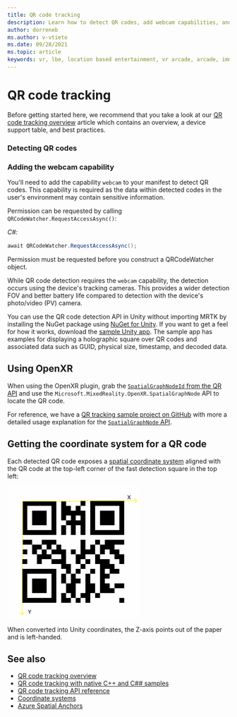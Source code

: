 ```yaml
---
title: QR code tracking
description: Learn how to detect QR codes, add webcam capabilities, and manage coordinate systems in Unity mixed reality apps on HoloLens 2.
author: dorreneb
ms.author: v-vtieto
ms.date: 09/28/2021
ms.topic: article
keywords: vr, lbe, location based entertainment, vr arcade, arcade, immersive, qr, qr code, hololens2, tracking
---
```


# QR code tracking

Before getting started here, we recommend that you take a look at our [QR code tracking overview](../advanced-concepts/qr-code-tracking-overview.md) article which contains an overview, a device support table, and best practices.

### Detecting QR codes

### Adding the webcam capability

You'll need to add the capability `webcam` to your manifest to detect QR codes. This capability is required as the data within detected codes in the user's environment may contain sensitive information.

Permission can be requested by calling `QRCodeWatcher.RequestAccessAsync()`:

_C#:_
```cs
await QRCodeWatcher.RequestAccessAsync();
```

Permission must be requested before you construct a QRCodeWatcher object.

While QR code detection requires the `webcam` capability, the detection occurs using the device's tracking cameras. This provides a wider detection FOV and better battery life compared to detection with the device's photo/video (PV) camera.

You can use the QR code detection API in Unity without importing MRTK by installing the NuGet package using [NuGet for Unity](https://github.com/GlitchEnzo/NuGetForUnity). If you want to get a feel for how it works, download the [sample Unity app](https://github.com/chgatla-microsoft/QRTracking/tree/master/SampleQRCodes). The sample app has examples for displaying a holographic square over QR codes and associated data such as GUID, physical size, timestamp, and decoded data.

## Using OpenXR

When using the OpenXR plugin, grab the [`SpatialGraphNodeId` from the QR API](../native/qr-code-tracking-cs-cpp.md#qr-code-tracking-api-reference) and use the `Microsoft.MixedReality.OpenXR.SpatialGraphNode` API to locate the QR code.

For reference, we have a [QR tracking sample project on GitHub](https://github.com/yl-msft/QRTracking) with more a detailed usage explanation for the [`SpatialGraphNode` API](https://github.com/yl-msft/QRTracking/blob/main/SampleQRCodes/Assets/Scripts/SpatialGraphNodeTracker.cs).

## Getting the coordinate system for a QR code

Each detected QR code exposes a [spatial coordinate system](../../design/coordinate-systems.md) aligned with the QR code at the top-left corner of the fast detection square in the top left:  

![QR code coordinate system](images/Qr-coordinatesystem.png) 

When converted into Unity coordinates, the Z-axis points out of the paper and is left-handed.

## See also
* [QR code tracking overview](../advanced-concepts/qr-code-tracking-overview.md)
* [QR code tracking with native C++ and C## samples](../native/qr-code-tracking-cs-cpp.md)
* [QR code tracking API reference](../native/qr-code-tracking-cs-cpp.md)
* [Coordinate systems](../../design/coordinate-systems.md)
* <a href="/azure/spatial-anchors/overview" target="_blank">Azure Spatial Anchors</a>